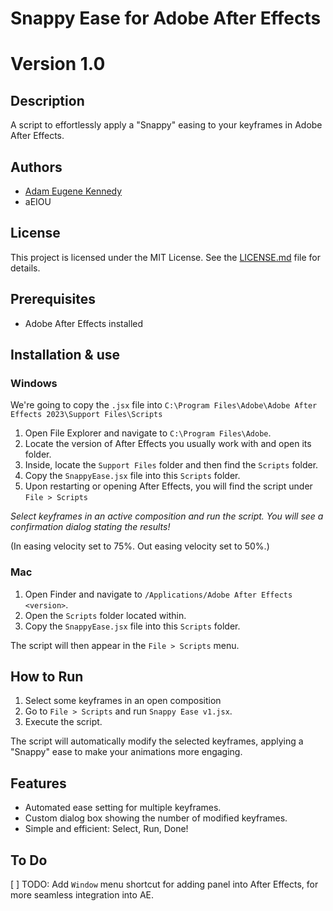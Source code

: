 # Snappy Ease for Adobe After Effects
# Version 1.0

## Description
A script to effortlessly apply a "Snappy" easing to your keyframes in Adobe After Effects.

## Authors
- [Adam Eugene Kennedy](github.com/adamkennedy7/after_effects_snappy_ease)
- aEIOU

## License
This project is licensed under the MIT License. See the [LICENSE.md](LICENSE.md) file for details.

## Prerequisites
- Adobe After Effects installed

## Installation & use

### Windows
We're going to copy the `.jsx` file into `C:\Program Files\Adobe\Adobe After Effects 2023\Support Files\Scripts`

1. Open File Explorer and navigate to `C:\Program Files\Adobe`.
2. Locate the version of After Effects you usually work with and open its folder.
3. Inside, locate the `Support Files` folder and then find the `Scripts` folder. 
4. Copy the `SnappyEase.jsx` file into this `Scripts` folder.
5. Upon restarting or opening After Effects, you will find the script under `File > Scripts`

*Select keyframes in an active composition and run the script. You will see a confirmation dialog stating the results!*

(In easing velocity set to 75%. Out easing velocity set to 50%.)

### Mac
1. Open Finder and navigate to `/Applications/Adobe After Effects <version>`.
2. Open the `Scripts` folder located within.
3. Copy the `SnappyEase.jsx` file into this `Scripts` folder.

The script will then appear in the `File > Scripts` menu.

## How to Run

1. Select some keyframes in an open composition
2. Go to `File > Scripts` and run `Snappy Ease v1.jsx`.
3. Execute the script.

The script will automatically modify the selected keyframes, applying a "Snappy" ease to make your animations more engaging.

## Features

- Automated ease setting for multiple keyframes.
- Custom dialog box showing the number of modified keyframes.
- Simple and efficient: Select, Run, Done!

## To Do

[ ] TODO: Add `Window` menu shortcut for adding panel into After Effects, for more seamless integration into AE.
